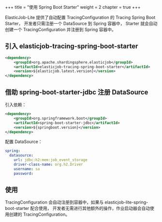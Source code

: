 +++
title = "使用 Spring Boot Starter"
weight = 2
chapter = true
+++

ElasticJob-Lite 提供了自动配置 TracingConfiguration 的 Tracing Spring Boot Starter，
开发者只需注册一个 DataSource 到 Spring 容器中，
Starter 就会自动创建一个 TracingConfiguration 并注册到 Spring 容器中。

## 引入 elasticjob-tracing-spring-boot-starter

```xml
<dependency>
    <groupId>org.apache.shardingsphere.elasticjob</groupId>
    <artifactId>elasticjob-tracing-spring-boot-starter</artifactId>
    <version>${elasticjob.latest.version}</version>
</dependency>
```

## 借助 spring-boot-starter-jdbc 注册 DataSource

引入依赖：
```xml
<dependency>
    <groupId>org.springframework.boot</groupId>
    <artifactId>spring-boot-starter-jdbc</artifactId>
    <version>${springboot.version}</version>
</dependency>
```

配置 DataSource：
```yaml
spring:
  datasource:
    url: jdbc:h2:mem:job_event_storage
    driver-class-name: org.h2.Driver
    username: sa
    password:
```

## 使用

TracingConfiguration 会自动注册到容器中，如果与 elasticjob-lite-spring-boot-starter 配合使用，
开发者无需进行其他额外的操作，作业启动器会自动使用创建的 TracingConfiguration。
